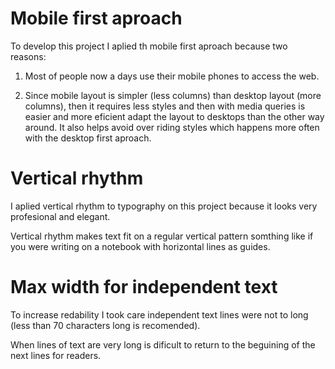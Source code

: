 # Mobile first aproach

To develop this project I aplied th mobile first aproach because two reasons:

1. Most of people now a days use their mobile phones to access the web.

2. Since mobile layout is simpler (less columns) than desktop layout (more columns), then it requires less styles and then with media queries is easier and more eficient adapt the layout to desktops than the other way around. It also helps avoid over riding styles which happens more often with the desktop first aproach.

# Vertical rhythm

I aplied vertical rhythm to typography on this project because it looks very profesional and elegant. 

Vertical rhythm makes text fit on a regular vertical pattern somthing like if you were writing on a notebook with horizontal lines as guides.

# Max width for independent text

To increase redability I took care independent text lines were not to long (less than 70 characters long is recomended).

When lines of text are very long is dificult to return to the beguining of the next lines for readers.